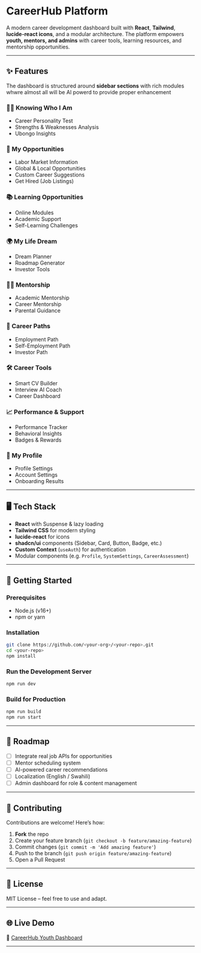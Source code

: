 
# CareerHub Platform

A modern career development dashboard built with **React**, **Tailwind**, **lucide-react icons**, and a modular architecture.
The platform empowers **youth, mentors, and admins** with career tools, learning resources, and mentorship opportunities.

---

## ✨ Features

The dashboard is structured around **sidebar sections** with rich modules whwre almost all will be AI powerd to provide proper enhancement

### 🧑‍🎓 Knowing Who I Am

* Career Personality Test
* Strengths & Weaknesses Analysis
* Ubongo Insights

### 🎯 My Opportunities

* Labor Market Information
* Global & Local Opportunities
* Custom Career Suggestions
* Get Hired (Job Listings)

### 📚 Learning Opportunities

* Online Modules
* Academic Support
* Self-Learning Challenges

### 🌍 My Life Dream

* Dream Planner
* Roadmap Generator
* Investor Tools

### 👩‍🏫 Mentorship

* Academic Mentorship
* Career Mentorship
* Parental Guidance

### 💼 Career Paths

* Employment Path
* Self-Employment Path
* Investor Path

### 🛠️ Career Tools

* Smart CV Builder
* Interview AI Coach
* Career Dashboard

### 📈 Performance & Support

* Performance Tracker
* Behavioral Insights
* Badges & Rewards

### 👤 My Profile

* Profile Settings
* Account Settings
* Onboarding Results

---

## 🖥️ Tech Stack

* **React** with Suspense & lazy loading
* **Tailwind CSS** for modern styling
* **lucide-react** for icons
* **shadcn/ui** components (Sidebar, Card, Button, Badge, etc.)
* **Custom Context** (`useAuth`) for authentication
* Modular components (e.g. `Profile`, `SystemSettings`, `CareerAssessment`)

---

## 🚀 Getting Started

### Prerequisites

* Node.js (v16+)
* npm or yarn

### Installation

```bash
git clone https://github.com/<your-org>/<your-repo>.git
cd <your-repo>
npm install
```

### Run the Development Server

```bash
npm run dev
```

### Build for Production

```bash
npm run build
npm run start
```

---

## 📌 Roadmap

* [ ] Integrate real job APIs for opportunities
* [ ] Mentor scheduling system
* [ ] AI-powered career recommendations
* [ ] Localization (English / Swahili)
* [ ] Admin dashboard for role & content management

---

## 🤝 Contributing

Contributions are welcome! Here’s how:

1. **Fork** the repo
2. Create your feature branch (`git checkout -b feature/amazing-feature`)
3. Commit changes (`git commit -m 'Add amazing feature'`)
4. Push to the branch (`git push origin feature/amazing-feature`)
5. Open a Pull Request

---

## 📄 License

MIT License – feel free to use and adapt.

---

## 🌐 Live Demo

🔗 [CareerHub Youth Dashboard](https://caeerhub-platform.vercel.app/)

---

